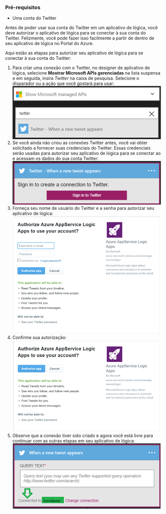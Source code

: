 ### <a name="prerequisites"></a>Pré-requisitos
- Uma conta do Twitter 

Antes de poder usar sua conta do Twitter em um aplicativo de lógica, você deve autorizar o aplicativo de lógica para se conectar à sua conta do Twitter. Felizmente, você pode fazer isso facilmente a partir de dentro de seu aplicativo de lógica no Portal do Azure. 

Aqui estão as etapas para autorizar seu aplicativo de lógica para se conectar à sua conta do Twitter:

1. Para criar uma conexão com o Twitter, no designer de aplicativo de lógica, selecione **Mostrar Microsoft APIs gerenciadas** na lista suspensa e em seguida, insira *Twitter* na caixa de pesquisa. Selecione o disparador ou a ação que você gostará para usar:  
  ![Imagem de conexão do Twitter 0](./media/connectors-create-api-twitter/twitter-0.png)
2. Se você ainda não criou as conexões Twitter antes, você vai obter solicitado a fornecer suas credenciais do Twitter. Essas credenciais serão usadas para autorizar seu aplicativo de lógica para se conectar ao e acessam os dados do sua conta Twitter:  
  ![Imagem de conexão do Twitter 1](./media/connectors-create-api-twitter/twitter-1.png)  
3. Forneça seu nome de usuário do Twitter e a senha para autorizar seu aplicativo de lógica:  
  ![Imagem de conexão do Twitter 2](./media/connectors-create-api-twitter/twitter-2.png)  
4. Confirme sua autorização:  
  ![Imagem de conexão do Twitter 3](./media/connectors-create-api-twitter/twitter-3.png)  
6. Observe que a conexão tiver sido criado e agora você está livre para continuar com as outras etapas em seu aplicativo de lógica:  
  ![Imagem de conexão do Twitter 4](./media/connectors-create-api-twitter/twitter-4.png)